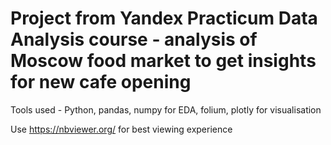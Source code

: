 # Project from Yandex Practicum Data Analysis course - analysis of Moscow food market to get insights for new cafe opening

Tools used - Python, pandas, numpy for EDA, folium, plotly for visualisation

Use https://nbviewer.org/ for best viewing experience
